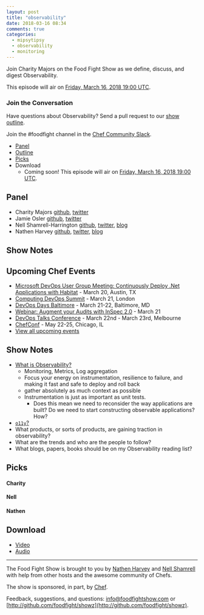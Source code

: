 ```yaml
---
layout: post
title: "observability"
date: 2018-03-16 08:34
comments: true
categories:
  - mipsytipsy
  - observability
  - monitoring
---
```


Join Charity Majors on the Food Fight Show as we define, discuss, and digest
Observability.

This episode will air on [Friday, March 16, 2018 19:00 UTC](http://everytimezone.com/#2018-3-16,420,cn3).

### Join the Conversation

Have questions about Observability?  Send a pull request to our [show outline](https://github.com/foodfight/showz/blob/master/scripts/episode-115-observability.md).

Join the \#foodfight channel in the [Chef Community Slack](http://community-slack.chef.io/).

<!-- more -->

* [Panel](/2018/03/observability.html#panel)
* [Outline](/2018/03/observability.html#outline)
* [Picks](/2018/03/observability.html#picks)
* Download
  * Coming soon!  This episode will air on [Friday, March 16, 2018 19:00 UTC](http://everytimezone.com/#2018-3-16,420,cn3).


Panel<a name="panel"></a>
-----

* Charity Majors [github](https://github.com/charity), [twitter](https://twitter.com/mipsytipsy)
* Jamie Osler [github](https://github.com/josler), [twitter](https://twitter.com/jjosler)
* Nell Shamrell-Harrington [github](https://github.com/nellshamrell), [twitter](https://twitter.com/nellshamrell), [blog](http://nellshamrell.com/)
* Nathen Harvey [github](http://github.com/nathenharvey), [twitter](http://twitter.com/nathenharvey), [blog](http://nathenharvey.com)

Show Notes<a name="outline"></a>
-------

## Upcoming Chef Events

* [Microsoft DevOps User Group Meeting: Continuously Deploy .Net Applications with Habitat](https://events.chef.io/events/microsoft-devops-user-group-meeting-continuously-deploy-net-applications-habitat/) - March 20, Austin, TX
* [Computing DevOps Summit](https://events.chef.io/events/computing-devops-summit-2/) - March 21, London
* [DevOps Days Baltimore](https://events.chef.io/events/devops-days-baltimore/) - March 21-22, Baltimore, MD
* [Webinar: Augment your Audits with InSpec 2.0](https://events.chef.io/events/webinar-augment-audits-inspec-2-0/) - March 21
* [DevOps Talks Conference](https://events.chef.io/events/devops-talks-conference/) - March 22nd - March 23rd, Melbourne
* [ChefConf](https://chefconf.chef.io/) - May 22-25, Chicago, IL
* [View all upcoming events](https://events.chef.io/)


## Show Notes

* [What is Observability?](https://honeycomb.io/observability/)
  * Monitoring, Metrics, Log aggregation
  * Focus your energy on instrumentation, resilience to failure, and making it fast and safe to deploy and roll back
  * gather absolutely as much context as possible
  * Instrumentation is just as important as unit tests.
    * Does this mean we need to reconsider the way applications are built?  Do we need to start constructing observable applications?  How?
* [`o11y`?](https://twitter.com/copyconstruct/status/908493669518290944?lang=en)
* What products, or sorts of products, are gaining traction in observability?
* What are the trends and who are the people to follow?
* What blogs, papers, books should be on my Observability reading list?


Picks<a name="picks"></a>
-----

#### Charity

#### Nell


#### Nathen


Download
--------
* [Video](https://www.youtube.com/watch?v=pz7pG6v8F2g)
* [Audio](http://traffic.libsyn.com/foodfight/FFS114.mp3)

<hr />

The Food Fight Show is brought to you by [Nathen Harvey](https://twitter.com/nathenharvey) and [Nell Shamrell](https://twitter.com/nellshamrell) with help from other hosts and the awesome community of Chefs.

The show is sponsored, in part, by [Chef](http://www.chef.io).

Feedback, suggestions, and questions:  [info@foodfightshow.com](mailto:info@foodfightshow.com) or  [http://github.com/foodfight/showz](http://github.com/foodfight/showz).

